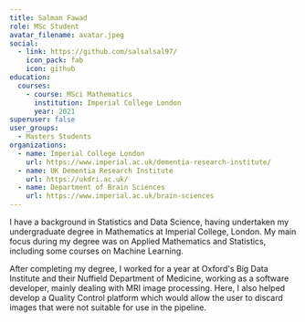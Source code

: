```yaml
---
title: Salman Fawad
role: MSc Student
avatar_filename: avatar.jpeg
social:
  - link: https://github.com/salsalsal97/
    icon_pack: fab
    icon: github
education:
  courses:
    - course: MSci Mathematics
      institution: Imperial College London
      year: 2021
superuser: false
user_groups:
  - Masters Students
organizations:
  - name: Imperial College London
    url: https://www.imperial.ac.uk/dementia-research-institute/
  - name: UK Dementia Research Institute
    url: https://ukdri.ac.uk/
  - name: Department of Brain Sciences
    url: https://www.imperial.ac.uk/brain-sciences
---
```

I have a background in Statistics and Data Science, having undertaken my undergraduate degree in Mathematics at Imperial College, London. My main focus during my degree was on Applied Mathematics and Statistics, including some courses on Machine Learning.

After completing my degree, I worked for a year at Oxford's Big Data Institute and their Nuffield Department of Medicine, working as a software developer, mainly dealing with MRI image processing. Here, I also helped develop a Quality Control platform which would allow the user to discard images that were not suitable for use in the pipeline.